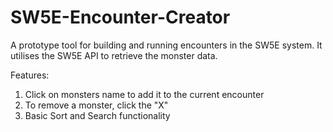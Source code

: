 # SW5E-Encounter-Creator
A prototype tool for building and running encounters in the SW5E system. It utilises the SW5E API to retrieve the monster data. 

Features:
1. Click on monsters name to add it to the current encounter
2. To remove a monster, click the "X"
3. Basic Sort and Search functionality
